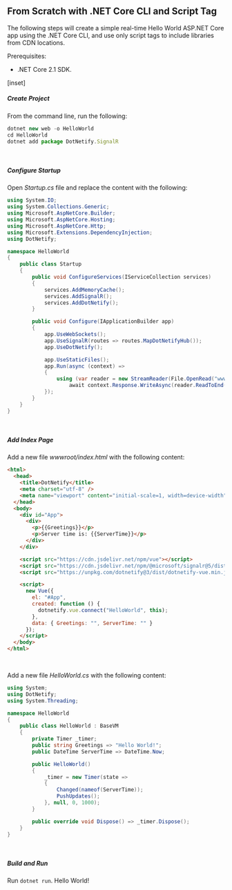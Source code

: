 ## From Scratch with .NET Core CLI and Script Tag

The following steps will create a simple real-time Hello World ASP.NET Core app using the .NET Core CLI, and use only script tags to include libraries from CDN locations.

Prerequisites:

- .NET Core 2.1 SDK.

[inset]

##### Create Project

From the command line, run the following:

```js
dotnet new web -o HelloWorld
cd HelloWorld
dotnet add package DotNetify.SignalR
```

<br/>

##### Configure Startup

Open _Startup.cs_ file and replace the content with the following:

```csharp
using System.IO;
using System.Collections.Generic;
using Microsoft.AspNetCore.Builder;
using Microsoft.AspNetCore.Hosting;
using Microsoft.AspNetCore.Http;
using Microsoft.Extensions.DependencyInjection;
using DotNetify;

namespace HelloWorld
{
    public class Startup
    {
        public void ConfigureServices(IServiceCollection services)
        {
            services.AddMemoryCache();
            services.AddSignalR();
            services.AddDotNetify();
        }

        public void Configure(IApplicationBuilder app)
        {
            app.UseWebSockets();
            app.UseSignalR(routes => routes.MapDotNetifyHub());
            app.UseDotNetify();

            app.UseStaticFiles();
            app.Run(async (context) =>
            {
                using (var reader = new StreamReader(File.OpenRead("wwwroot/index.html")))
                    await context.Response.WriteAsync(reader.ReadToEnd());
            });
        }
    }
}
```

<br/>

##### Add Index Page

Add a new file _wwwroot/index.html_ with the following content:

```html
<html>
  <head>
    <title>DotNetify</title>
    <meta charset="utf-8" />
    <meta name="viewport" content="initial-scale=1, width=device-width" />
  </head>
  <body>
    <div id="App">
      <div>
        <p>{{Greetings}}</p>
        <p>Server time is: {{ServerTime}}</p>
      </div>
    </div>

    <script src="https://cdn.jsdelivr.net/npm/vue"></script>
    <script src="https://cdn.jsdelivr.net/npm/@microsoft/signalr@5/dist/browser/signalr.min.js"></script>
    <script src="https://unpkg.com/dotnetify@3/dist/dotnetify-vue.min.js"></script>

    <script>
      new Vue({
        el: "#App",
        created: function () {
          dotnetify.vue.connect("HelloWorld", this);
        },
        data: { Greetings: "", ServerTime: "" }
      });
    </script>
  </body>
</html>
```

<br/>

Add a new file _HelloWorld.cs_ with the following content:

```csharp
using System;
using DotNetify;
using System.Threading;

namespace HelloWorld
{
    public class HelloWorld : BaseVM
    {
        private Timer _timer;
        public string Greetings => "Hello World!";
        public DateTime ServerTime => DateTime.Now;

        public HelloWorld()
        {
            _timer = new Timer(state =>
            {
                Changed(nameof(ServerTime));
                PushUpdates();
            }, null, 0, 1000);
        }

        public override void Dispose() => _timer.Dispose();
    }
}
```

<br/>

##### Build and Run

Run `dotnet run`. Hello World!
